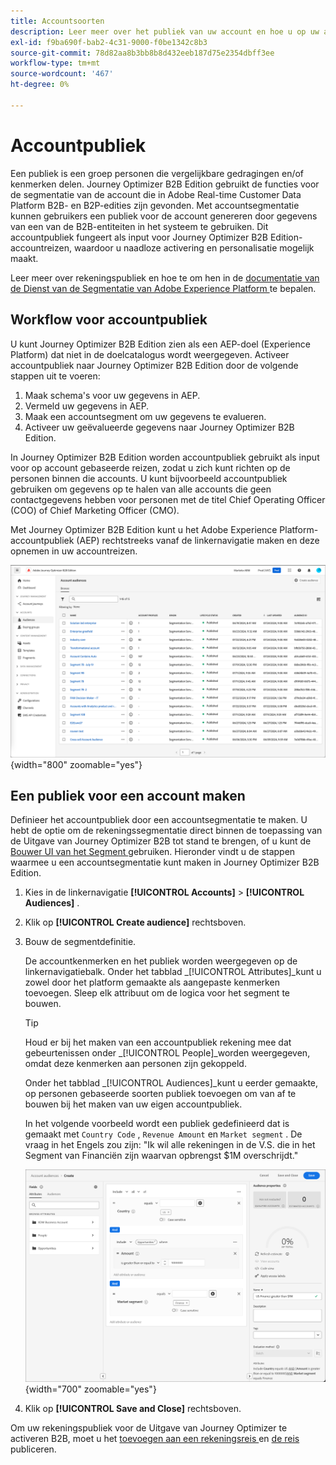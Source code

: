```yaml
---
title: Accountsoorten
description: Leer meer over het publiek van uw account en hoe u op uw account gebaseerde reizen mogelijk maakt.
exl-id: f9ba690f-bab2-4c31-9000-f0be1342c8b3
source-git-commit: 78d82aa8b3bb8b8d432eeb187d75e2354dbff3ee
workflow-type: tm+mt
source-wordcount: '467'
ht-degree: 0%

---
```


# Accountpubliek

Een publiek is een groep personen die vergelijkbare gedragingen en/of kenmerken delen. Journey Optimizer B2B Edition gebruikt de functies voor de segmentatie van de account die in Adobe Real-time Customer Data Platform B2B- en B2P-edities zijn gevonden. Met accountsegmentatie kunnen gebruikers een publiek voor de account genereren door gegevens van een van de B2B-entiteiten in het systeem te gebruiken. Dit accountpubliek fungeert als input voor Journey Optimizer B2B Edition-accountreizen, waardoor u naadloze activering en personalisatie mogelijk maakt.

Leer meer over rekeningspubliek en hoe te om hen in de [ documentatie van de Dienst van de Segmentatie van Adobe Experience Platform ](https://experienceleague.adobe.com/en/docs/experience-platform/segmentation/ui/account-audiences) te bepalen.

## Workflow voor accountpubliek

U kunt Journey Optimizer B2B Edition zien als een AEP-doel (Experience Platform) dat niet in de doelcatalogus wordt weergegeven. Activeer accountpubliek naar Journey Optimizer B2B Edition door de volgende stappen uit te voeren:

1. Maak schema&#39;s voor uw gegevens in AEP.
1. Vermeld uw gegevens in AEP.
1. Maak een accountsegment om uw gegevens te evalueren.
1. Activeer uw geëvalueerde gegevens naar Journey Optimizer B2B Edition.

In Journey Optimizer B2B Edition worden accountpubliek gebruikt als input voor op account gebaseerde reizen, zodat u zich kunt richten op de personen binnen die accounts. U kunt bijvoorbeeld accountpubliek gebruiken om gegevens op te halen van alle accounts die geen contactgegevens hebben voor personen met de titel Chief Operating Officer (COO) of Chief Marketing Officer (CMO).

Met Journey Optimizer B2B Edition kunt u het Adobe Experience Platform-accountpubliek (AEP) rechtstreeks vanaf de linkernavigatie maken en deze opnemen in uw accountreizen.

![ de rekeningspubliek van de Toegang ](./assets/account-audiences-browse.png){width="800" zoomable="yes"}

## Een publiek voor een account maken

Definieer het accountpubliek door een accountsegmentatie te maken. U hebt de optie om de rekeningssegmentatie direct binnen de toepassing van de Uitgave van Journey Optimizer B2B tot stand te brengen, of u kunt de [ Bouwer UI van het Segment ](https://experienceleague.adobe.com/en/docs/experience-platform/segmentation/ui/segment-builder) gebruiken. Hieronder vindt u de stappen waarmee u een accountsegmentatie kunt maken in Journey Optimizer B2B Edition.

1. Kies in de linkernavigatie **[!UICONTROL Accounts]** > **[!UICONTROL Audiences]** .

1. Klik op **[!UICONTROL Create audience]** rechtsboven.

1. Bouw de segmentdefinitie.

   De accountkenmerken en het publiek worden weergegeven op de linkernavigatiebalk. Onder het tabblad _[!UICONTROL Attributes]_kunt u zowel door het platform gemaakte als aangepaste kenmerken toevoegen. Sleep elk attribuut om de logica voor het segment te bouwen.

   >[!TIP]
   >
   >Houd er bij het maken van een accountpubliek rekening mee dat gebeurtenissen onder _[!UICONTROL People]_worden weergegeven, omdat deze kenmerken aan personen zijn gekoppeld.<br/>
   >
   >Onder het tabblad _[!UICONTROL Audiences]_kunt u eerder gemaakte, op personen gebaseerde soorten publiek toevoegen om van af te bouwen bij het maken van uw eigen accountpubliek.

   In het volgende voorbeeld wordt een publiek gedefinieerd dat is gemaakt met `Country Code` , `Revenue Amount` en `Market segment` . De vraag in het Engels zou zijn: &quot;Ik wil alle rekeningen in de V.S. die in het Segment van Financiën zijn waarvan opbrengst $1M overschrijdt.&quot;

   ![ de bouwervoorbeeld van de de segmentbouwer van het rekeningspubliek ](./assets/audience-segment-builder-US-finance-1M.png){width="700" zoomable="yes"}

1. Klik op **[!UICONTROL Save and Close]** rechtsboven.

Om uw rekeningspubliek voor de Uitgave van Journey Optimizer te activeren B2B, moet u het [ toevoegen aan een rekeningsreis ](../journeys/journey-overview.md#add-the-account-audience-for-your-journey) en [ de reis ](../journeys/journey-overview.md) publiceren.
